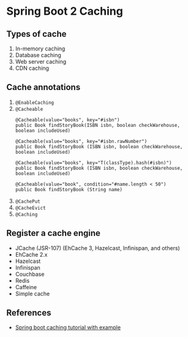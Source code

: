 # Spring Boot 2 Caching

## Types of cache
1. In-memory caching
1. Database caching
1. Web server caching
1. CDN caching

## Cache annotations
1. `@EnableCaching`
1. `@Cacheable`
	```
	@Cacheable(value="books", key="#isbn")
	public Book findStoryBook(ISBN isbn, boolean checkWarehouse, boolean includeUsed)

	@Cacheable(value="books", key="#isbn.rawNumber")
	public Book findStoryBook (ISBN isbn, boolean checkWarehouse, boolean includeUsed)

	@Cacheable(value="books", key="T(classType).hash(#isbn)")
	public Book findStoryBook (ISBN isbn, boolean checkWarehouse, boolean includeUsed)

	@Cacheable(value="book", condition="#name.length < 50")
	public Book findStoryBook (String name)
	```
1. `@CachePut`
1. `@CacheEvict`
1. `@Caching`

## Register a cache engine
- JCache (JSR-107) (EhCache 3, Hazelcast, Infinispan, and others)
- EhCache 2.x
- Hazelcast
- Infinispan
- Couchbase
- Redis
- Caffeine
- Simple cache

## References
- [Spring boot caching tutorial with example](https://howtodoinjava.com/spring-boot2/spring-boot-cache-example/)